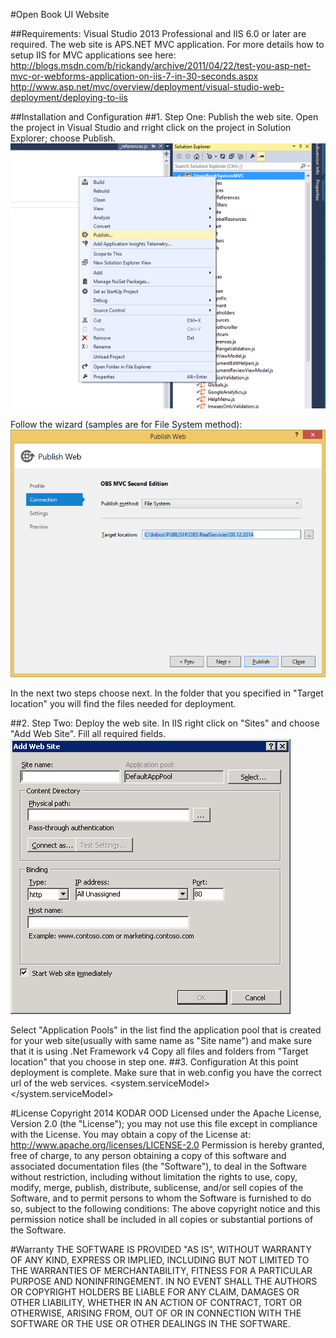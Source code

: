 #Open Book UI Website

##Requirements:
Visual Studio 2013 Professional and IIS 6.0 or later are required. 
The web site is APS.NET MVC application. For more details how to setup IIS for MVC applications see here:
http://blogs.msdn.com/b/rickandy/archive/2011/04/22/test-you-asp-net-mvc-or-webforms-application-on-iis-7-in-30-seconds.aspx
http://www.asp.net/mvc/overview/deployment/visual-studio-web-deployment/deploying-to-iis

##Installation and Configuration
##1. Step One: Publish the web site.
Open the project in Visual Studio and rright click on the project in Solution Explorer; choose Publish.
![](https://raw.githubusercontent.com/first-asd/OpenBookSystem/master/OpenBookInterface/readme-files/publish.png)

Follow the wizard (samples are for File System method):
![](https://raw.githubusercontent.com/first-asd/OpenBookSystem/master/OpenBookInterface/readme-files/publish-wiz.png)

In the next two steps choose next.
In the folder that you specified in "Target location" you will find the files needed for deployment.

##2. Step Two: Deploy the web site.
In IIS right click on "Sites" and choose "Add Web Site".
Fill all required fields.
![](https://raw.githubusercontent.com/first-asd/OpenBookSystem/master/OpenBookInterface/readme-files/iis-add.png)

Select "Application Pools" in the list find the application pool that is created for your web site(usually with same name as "Site name") and make sure that it is using .Net Framework v4
Copy all files and folders from "Target location" that you choose in step one.
##3. Configuration
At this point deployment is complete. Make sure that in web.config you have the correct url of the web services.
<system.serviceModel>
    <bindings>
      <basicHttpBinding>
        <binding name="BasicHttpBinding_IOpenBookAPIService" 
closeTimeout="02:00:00" openTimeout="02:00:00" receiveTimeout="02:00:00" sendTimeout="02:00:00" maxBufferPoolSize="2147483647" maxReceivedMessageSize="2147483647">
          <readerQuotas maxDepth="2147483647" maxStringContentLength="2147483647" maxArrayLength="2147483647" maxBytesPerRead="2147483647" maxNameTableCharCount="2147483647" />
        </binding>
      </basicHttpBinding>
    </bindings>
    <client>
      <endpoint address="http://iwebtech.dynalias.com/FIRST/v4_0/OpenBookAPIService.svc" binding="basicHttpBinding" bindingConfiguration="BasicHttpBinding_IOpenBookAPIService" contract="OBISReference.IOpenBookAPIService" name="BasicHttpBinding_IOpenBookAPIService" />
    </client>   
  </system.serviceModel>

#License
Copyright 2014 KODAR OOD
Licensed under the Apache License, Version 2.0 (the "License"); you may not use this file except in compliance with the License. You may obtain a copy of the License at:  
http://www.apache.org/licenses/LICENSE-2.0
Permission is hereby granted, free of charge, to any person obtaining a copy of this software and associated documentation files (the "Software"), to deal in the Software without restriction, including without limitation the rights to use, copy, modify, merge, publish, distribute, sublicense, and/or sell copies of the Software, and to permit persons to whom the Software is furnished to do so, subject to the following conditions: 
The above copyright notice and this permission notice shall be included in all copies or substantial portions of the Software.

#Warranty
THE SOFTWARE IS PROVIDED "AS IS", WITHOUT WARRANTY OF ANY KIND, EXPRESS OR IMPLIED, INCLUDING BUT NOT LIMITED TO THE WARRANTIES OF MERCHANTABILITY, FITNESS FOR A PARTICULAR PURPOSE AND NONINFRINGEMENT. IN NO EVENT SHALL THE AUTHORS OR COPYRIGHT HOLDERS BE LIABLE FOR ANY CLAIM, DAMAGES OR OTHER LIABILITY, WHETHER IN AN ACTION OF CONTRACT, TORT OR OTHERWISE, ARISING FROM, OUT OF OR IN CONNECTION WITH THE SOFTWARE OR THE USE OR OTHER DEALINGS IN THE SOFTWARE.
